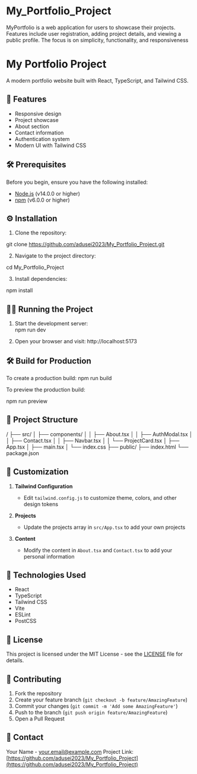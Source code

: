 # My_Portfolio_Project
MyPortfolio is a web application for users to showcase their projects. Features include user registration, adding project details, and viewing a public profile. The focus is on simplicity, functionality, and responsiveness

# My Portfolio Project

A modern portfolio website built with React, TypeScript, and Tailwind CSS.

## 🚀 Features

- Responsive design
- Project showcase
- About section
- Contact information
- Authentication system
- Modern UI with Tailwind CSS

## 🛠️ Prerequisites

Before you begin, ensure you have the following installed:
- [Node.js](https://nodejs.org/) (v14.0.0 or higher)
- [npm](https://www.npmjs.com/) (v6.0.0 or higher)

## ⚙️ Installation

1. Clone the repository:

git clone https://github.com/adusei2023/My_Portfolio_Project.git


2. Navigate to the project directory:

cd My_Portfolio_Project


3. Install dependencies:

npm install

## 🏃‍♂️ Running the Project

1. Start the development server:   
npm run dev

2. Open your browser and visit:
http://localhost:5173

## 🛠️ Build for Production

To create a production build:
npm run build


To preview the production build:

npm run preview


## 📁 Project Structure

/
├── src/
│ ├── components/
│ │ ├── About.tsx
│ │ ├── AuthModal.tsx
│ │ ├── Contact.tsx
│ │ ├── Navbar.tsx
│ │ └── ProjectCard.tsx
│ ├── App.tsx
│ ├── main.tsx
│ └── index.css
├── public/
├── index.html
└── package.json


## 🎨 Customization

1. **Tailwind Configuration**
   - Edit `tailwind.config.js` to customize theme, colors, and other design tokens

2. **Projects**
   - Update the projects array in `src/App.tsx` to add your own projects

3. **Content**
   - Modify the content in `About.tsx` and `Contact.tsx` to add your personal information

## 🔧 Technologies Used

- React
- TypeScript
- Tailwind CSS
- Vite
- ESLint
- PostCSS

## 📝 License

This project is licensed under the MIT License - see the [LICENSE](LICENSE) file for details.

## 👥 Contributing

1. Fork the repository
2. Create your feature branch (`git checkout -b feature/AmazingFeature`)
3. Commit your changes (`git commit -m 'Add some AmazingFeature'`)
4. Push to the branch (`git push origin feature/AmazingFeature`)
5. Open a Pull Request

## 📧 Contact

Your Name - your.email@example.com
Project Link: [https://github.com/adusei2023/My_Portfolio_Project](https://github.com/adusei2023/My_Portfolio_Project)

